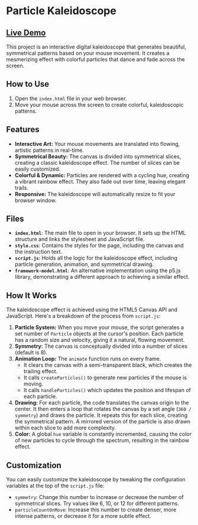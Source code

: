 # Particle Kaleidoscope

## **[Live Demo](https://radhesh20.github.io/kaleidoscope/)**

This project is an interactive digital kaleidoscope that generates beautiful, symmetrical patterns based on your mouse movement. It creates a mesmerizing effect with colorful particles that dance and fade across the screen.

## How to Use

1.  Open the `index.html` file in your web browser.
2.  Move your mouse across the screen to create colorful, kaleidoscopic patterns.

## Features

* **Interactive Art:** Your mouse movements are translated into flowing, artistic patterns in real-time.
* **Symmetrical Beauty:** The canvas is divided into symmetrical slices, creating a classic kaleidoscope effect. The number of slices can be easily customized.
* **Colorful & Dynamic:** Particles are rendered with a cycling hue, creating a vibrant rainbow effect. They also fade out over time, leaving elegant trails.
* **Responsive:** The kaleidoscope will automatically resize to fit your browser window.

## Files

* **`index.html`**: The main file to open in your browser. It sets up the HTML structure and links the stylesheet and JavaScript file.
* **`style.css`**: Contains the styles for the page, including the canvas and the instruction text.
* **`script.js`**: Holds all the logic for the kaleidoscope effect, including particle generation, animation, and symmetrical drawing.
* **`framework-model.html`**: An alternative implementation using the p5.js library, demonstrating a different approach to achieving a similar effect.

## How It Works

The kaleidoscope effect is achieved using the HTML5 Canvas API and JavaScript. Here's a breakdown of the process from `script.js`:

1.  **Particle System:** When you move your mouse, the script generates a set number of `Particle` objects at the cursor's position. Each particle has a random size and velocity, giving it a natural, flowing movement.
2.  **Symmetry:** The canvas is conceptually divided into a number of slices (default is 8).
3.  **Animation Loop:** The `animate` function runs on every frame.
    * It clears the canvas with a semi-transparent black, which creates the trailing effect.
    * It calls `createParticles()` to generate new particles if the mouse is moving.
    * It calls `handleParticles()` which updates the position and lifespan of each particle.
4.  **Drawing:** For each particle, the code translates the canvas origin to the center. It then enters a loop that rotates the canvas by a set angle (`360 / symmetry`) and draws the particle. It repeats this for each slice, creating the symmetrical pattern. A mirrored version of the particle is also drawn within each slice to add more complexity.
5.  **Color:** A global `hue` variable is constantly incremented, causing the color of new particles to cycle through the spectrum, resulting in the rainbow effect.

## Customization

You can easily customize the kaleidoscope by tweaking the configuration variables at the top of the `script.js` file:

* `symmetry`: Change this number to increase or decrease the number of symmetrical slices. Try values like 6, 10, or 12 for different patterns.
* `particleCountOnMove`: Increase this number to create denser, more intense patterns, or decrease it for a more subtle effect.
